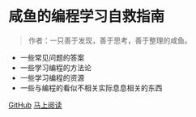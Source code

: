 # 咸鱼的编程学习自救指南

> 作者：一只善于发现，善于思考，善于整理的咸鱼。

- 一些常见问题的答案
- 一些学习编程的方法论
- 一些学习编程的资源
- 一些与编程的看似不相关实际息息相关的东西

[GitHub](https://github.com/yuqing521/Programming-self-help-guide)
[马上阅读](/hello)